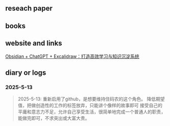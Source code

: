 ## reseach paper

## books

## website and links

[Obsidian + ChatGPT + Excalidraw：打造高效学习与知识沉淀系统](https://www.ifb.me/zh/blog/ai/obsidian)
>

## diary or logs

### 2025-5-13
> 2025-5-13:  重新启用了github，是想要维持住码农的这个角色。
> 降低期望值，把做创造性的工作的标签放弃，只能讲个像样的故事即可
> 接受自己的平庸和意志力不足，允许自己享受生活，很简单地完成一个普通人的职责，能做完即可，不求突出或大富大贵。
